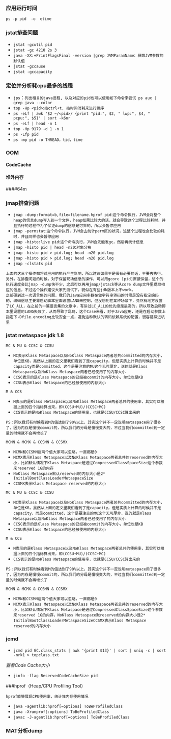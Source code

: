 ### 应用运行时间

`ps -p pid  -o  etime`

### jstat排查问题

* `jstat -gcutil pid`
* `jstat -gc 4210 2s 3`
* `java -XX:+PrintFlagsFinal -version |grep JVMParamName`:` 获取JVM参数的默认值`
* `jstat -gccause`
* `jstat -gccapacity `

### 定位并分析耗cpu最多的线程

* `jps`：`列出相关的java进程, 以及对应的pid也可以使用如下命令来尝试 ps aux | grep java --color   `
* `top -Hp <pid>`:`按ctrl+t, 按时间消耗来进行排序`
* `ps -eLf | awk '$2 ~/<pid>/ {print "pid:", $2, " lwp:", $4, " pcpu:", $5}' | sort -k6nr    `
* `ps -eLf | head -n 1         `
* `top -Hp 9179 -d 1 -n 1 `
* `ps -Lfp pid `
* `ps -mp pid -o THREAD，tid，time `

### OOM

#### CodeCache

#### 堆外内存

####64m

### jmap排查问题
* `jmap -dump:format=b,file=filename.hprof pid`:`这个命令执行，JVM会将整个heap的信息dump写入到一个文件，heap如果比较大的话，就会导致这个过程比较耗时，并且执行的过程中为了保证dump的信息是可靠的，所以会暂停应用`
* `jmap -permstat`:`这个命令执行，JVM会去统计perm区的状况，这整个过程也会比较的耗时，并且同样也会暂停应用`
* `jmap -histo:live pid`:`这个命令执行，JVM会先触发gc，然后再统计信息`
* `jmap -histo pid | head -n20`:`对象分布`
* `jmap -histo pid > pid.log; head -n20 pid.log`
* `jmap -histo pid > pid.log; head -n20 pid.log`
* `jmap -clstats pid  `

```
上面的这三个操作都将对应用的执行产生影响，所以建议如果不是很有必要的话，不要去执行。
另外，在排查问题的时候，对于保留现场信息的操作，可以用gcore [pid]直接保留，这个的执行速度会比jmap -dump快不少，之后可以再用jmap/jstack等从core dump文件里提取相应的信息，不过这个操作建议大家先测试下，貌似在有些jdk版本上不work。
之前碰到过一次语言集的问题，我们的Java应用多数在做字符串转码的时候是没有指定编码的，编码信息主要靠启动脚本里面设置LANG来控制，但没想到在某种场景下，竟然有地方设置了LC_ALL，在之前的一篇语言集的文章中，有讲过LC_ALL的优先级是最高的，所以导致启动脚本里设置的LANG失效了，从而导致了乱码，这个Case来看，对于Java应用，还是在启动参数上指定下-Dfile.encoding比较安全一点，避免这种默认的转码依赖系统的配置，很容易踩进坑里
```

### jstat metaspace jdk 1.8

`MC & MU & CCSC & CCSU`

* `MC表示Klass Metaspace以及NoKlass Metaspace两者总共committed的内存大小，单位是KB，虽然从上面的定义里我们看到了是capacity，但是实质上计算的时候并不是capacity而是committed，这个是要注意的MU这个无可厚非，说的就是Klass Metaspace以及NoKlass Metaspace两者已经使用了的内存大小`
* `CCSC表示的是Klass Metaspace的已经被commit的内存大小，单位也是KB`
* `CCSU表示Klass Metaspace的已经被使用的内存大小`

`M & CCS`

* `M表示的是Klass Metaspace以及NoKlass Metaspace两者总共的使用率，其实可以根据上面的四个指标算出来，即(CCSU+MU)/(CCSC+MC)`
* `CCS表示的是NoKlass Metaspace的使用率，也就是CCSU/CCSC算出来的`

`PS：所以我们有时候看到M的值达到了90%以上，其实这个并不一定说明metaspace用了很多了，因为内存是慢慢commit的，所以我们的分母是慢慢变大的，不过当我们committed到一定量的时候就不会再增长了`

`MCMN & MCMX & CCSMN & CCSMX`

* `MCMN和CCSMN这两个值大家可以忽略，一直都是0`
* `MCMX表示Klass Metaspace以及NoKlass Metaspace两者总共的reserved的内存大小，比如默认情况下Klass Metaspace是通过CompressedClassSpaceSize这个参数来reserved 1G的内存`
* `NoKlass Metaspace默认reserved的内存大小是2* InitialBootClassLoaderMetaspaceSize`
* `CCSMX表示Klass Metaspace reserved的内存大小`

`MC & MU & CCSC & CCSU`

* `MC表示Klass Metaspace以及NoKlass Metaspace两者总共committed的内存大小，单位是KB，虽然从上面的定义里我们看到了是capacity，但是实质上计算的时候并不是capacity，而是committed，这个是要注意的MU这个无可厚非，说的就是Klass Metaspace以及NoKlass Metaspace两者已经使用了的内存大小`
* `CCSC表示的是Klass Metaspace的已经被commit的内存大小，单位也是KB`
* `CCSU表示Klass Metaspace的已经被使用的内存大小`

`M & CCS`

* `M表示的是Klass Metaspace以及NoKlass Metaspace两者总共的使用率，其实可以根据上面的四个指标算出来，即(CCSU+MU)/(CCSC+MC)`
* `CCS表示的是NoKlass Metaspace的使用率，也就是CCSU/CCSC算出来的`

`PS：所以我们有时候看到M的值达到了90%以上，其实这个并不一定说明metaspace用了很多了，因为内存是慢慢commit的，所以我们的分母是慢慢变大的，不过当我们committed到一定量的时候就不会再增长了`

`MCMN & MCMX & CCSMN & CCSMX`

* `MCMN和CCSMN这两个值大家可以忽略，一直都是0`
* `MCMX表示Klass Metaspace以及NoKlass Metaspace两者总共的reserved的内存大小，比如默认情况下Klass Metaspace是通过CompressedClassSpaceSize这个参数来reserved 1G的内存，NoKlass Metaspace默reserved的内存大小是2* InitialBootClassLoaderMetaspaceSizeCCSMX表示Klass Metaspace reserved的内存大小`

### jcmd

* `jcmd pid GC.class_stats | awk '{print $13}' | sort | uniq -c | sort -nrk1 > topclass.txt `

*查看Code Cache大小*

* `jinfo -flag ReservedCodeCacheSize pid`

###hprof（Heap/CPU Profiling Tool）

`hprof能够展现CPU使用率，统计堆内存使用情况`

* `java -agentlib:hprof[=options] ToBeProfiledClass`
* `java -Xrunprof[:options] ToBeProfiledClass`
* `javac -J-agentlib:hprof[=options] ToBeProfiledClass`

### MAT分析dump

